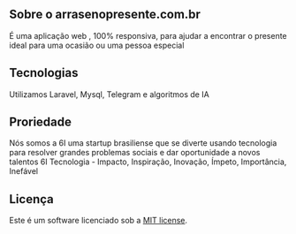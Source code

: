 ## Sobre o arrasenopresente.com.br

É uma aplicação web , 100% responsiva, para ajudar a encontrar o presente ideal para uma ocasião ou uma pessoa especial

## Tecnologias

Utilizamos Laravel, Mysql, Telegram e algoritmos de IA

## Proriedade

Nós somos a 6I uma startup brasiliense que se diverte usando tecnologia para resolver grandes problemas sociais e dar oportunidade a novos talentos
6I Tecnologia - Impacto, Inspiração, Inovação, Ímpeto, Importância, Inefável

## Licença

Este é um software licenciado sob a [MIT license](https://opensource.org/licenses/MIT).

